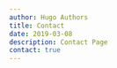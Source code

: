 ```yaml
---
author: Hugo Authors
title: Contact
date: 2019-03-08
description: Contact Page
contact: true
---
```


